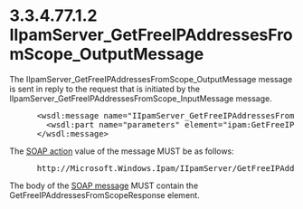 <html dir="LTR" xmlns:mshelp="http://msdn.microsoft.com/mshelp" xmlns:ddue="http://ddue.schemas.microsoft.com/authoring/2003/5" xmlns:xlink="http://www.w3.org/1999/xlink" xmlns:tool="http://www.microsoft.com/tooltip">
 <body>
 <div id="header">
 <h1 class="heading">3.3.4.77.1.2 IIpamServer_GetFreeIPAddressesFromScope_OutputMessage</h1>
 </div>
 <div id="mainSection">
 <div id="mainBody">
 <div id="allHistory" class="saveHistory"></div>
 <div id="sectionSection0" class="section" name="collapseableSection">
 

<p>The IIpamServer_GetFreeIPAddressesFromScope_OutputMessage
message is sent in reply to the request that is initiated by the
IIpamServer_GetFreeIPAddressesFromScope_InputMessage message.</p>

<dl>
<dd>
<div><pre> &lt;wsdl:message name=&quot;IIpamServer_GetFreeIPAddressesFromScope_OutputMessage&quot;&gt;
   &lt;wsdl:part name=&quot;parameters&quot; element=&quot;ipam:GetFreeIPAddressesFromScopeResponse&quot; /&gt;
 &lt;/wsdl:message&gt;
</pre></div>
</dd></dl>

<p>The <a href="21b4a631-8f28-420f-822f-c5f879d5046e.md#gt_c1358651-96c1-4ce0-8e1f-b0b7a94145e3">SOAP
action</a> value of the message MUST be as follows:</p>

<dl>
<dd>
<div><pre> http://Microsoft.Windows.Ipam/IIpamServer/GetFreeIPAddressesFromScopeResponse
</pre></div>
</dd></dl>

<p>The body of the <a href="21b4a631-8f28-420f-822f-c5f879d5046e.md#gt_96185df3-4677-478c-b239-f72fcf514c59">SOAP message</a> MUST contain
the GetFreeIPAddressesFromScopeResponse element.</p>


 </div>
 </div>
 </div>
 </body>
</html>